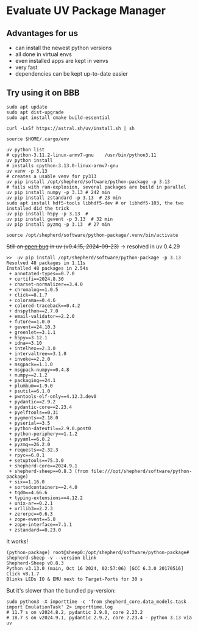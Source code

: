 # Evaluate UV Package Manager

## Advantages for us

- can install the newest python versions
- all done in virtual envs
- even installed apps are kept in venvs
- very fast
- dependencies can be kept up-to-date easier

## Try using it on BBB

```Shell
sudo apt update
sudo apt dist-upgrade
sudo apt install cmake build-essential

```

```Shell
curl -LsSf https://astral.sh/uv/install.sh | sh

source $HOME/.cargo/env

uv python list
# cpython-3.11.2-linux-armv7-gnu    /usr/bin/python3.11
uv python install
# installs cpython-3.13.0-linux-armv7-gnu
uv venv -p 3.13
# creates a usable venv for py313
uv pip install /opt/shepherd/software/python-package -p 3.13
# fails with ram-explosion, several packages are build in parallel
uv pip install numpy -p 3.13 # 242 min
uv pip install zstandard -p 3.13  # 23 min
sudo apt install hdf5-tools libhdf5-dev # or libhdf5-103, the two installed did the trick
uv pip install h5py -p 3.13  #
uv pip install gevent -p 3.13  # 32 min
uv pip install pyzmq -p 3.13  # 27 min

source /opt/shepherd/software/python-package/.venv/bin/activate
```

~~Still an [open bug](https://github.com/astral-sh/uv/issues/6873) in uv (v0.4.15, 2024-09-23)~~
-> resolved in uv 0.4.29

```Shell
>>  uv pip install /opt/shepherd/software/python-package -p 3.13
Resolved 48 packages in 1.11s
Installed 48 packages in 2.54s
 + annotated-types==0.7.0
 + certifi==2024.8.30
 + charset-normalizer==3.4.0
 + chromalog==1.0.5
 + click==8.1.7
 + colorama==0.4.6
 + colored-traceback==0.4.2
 + dnspython==2.7.0
 + email-validator==2.2.0
 + future==1.0.0
 + gevent==24.10.3
 + greenlet==3.1.1
 + h5py==3.12.1
 + idna==3.10
 + intelhex==2.3.0
 + intervaltree==3.1.0
 + invoke==2.2.0
 + msgpack==1.1.0
 + msgpack-numpy==0.4.8
 + numpy==2.1.2
 + packaging==24.1
 + plumbum==1.9.0
 + psutil==6.1.0
 + pwntools-elf-only==4.12.3.dev0
 + pydantic==2.9.2
 + pydantic-core==2.23.4
 + pyelftools==0.31
 + pygments==2.18.0
 + pyserial==3.5
 + python-dateutil==2.9.0.post0
 + python-periphery==1.1.2
 + pyyaml==6.0.2
 + pyzmq==26.2.0
 + requests==2.32.3
 + rpyc==6.0.1
 + setuptools==75.3.0
 + shepherd-core==2024.9.1
 + shepherd-sheep==0.8.3 (from file:///opt/shepherd/software/python-package)
 + six==1.16.0
 + sortedcontainers==2.4.0
 + tqdm==4.66.6
 + typing-extensions==4.12.2
 + unix-ar==0.2.1
 + urllib3==2.2.3
 + zerorpc==0.6.3
 + zope-event==5.0
 + zope-interface==7.1.1
 + zstandard==0.23.0
```

It works!

```Shell
(python-package) root@sheep0:/opt/shepherd/software/python-package# shepherd-sheep -v --version blink
Shepherd-Sheep v0.8.3
Python v3.13.0 (main, Oct 16 2024, 02:57:06) [GCC 6.3.0 20170516]
Click v8.1.7
Blinks LEDs IO & EMU next to Target-Ports for 30 s
```

But it's slower than the bundled py-version:

```Shell
sudo python3 -X importtime -c 'from shepherd_core.data_models.task import EmulationTask' 2> importtime.log
# 11.7 s on v2024.8.2, pydantic 2.9.0, core 2.23.2
# 18.7 s on v2024.9.1, pydantic 2.9.2, core 2.23.4 - python 3.13 via uv

```

